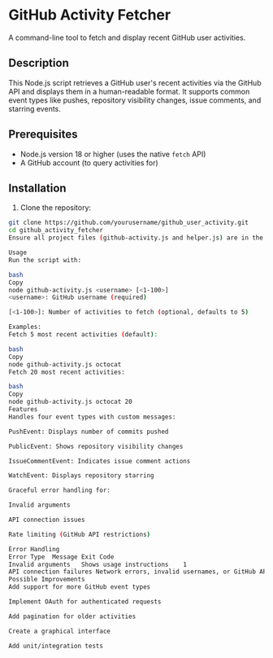 # GitHub Activity Fetcher

A command-line tool to fetch and display recent GitHub user activities.

## Description

This Node.js script retrieves a GitHub user's recent activities via the GitHub API and displays them in a human-readable format. It supports common event types like pushes, repository visibility changes, issue comments, and starring events.

## Prerequisites

- Node.js version 18 or higher (uses the native `fetch` API)
- A GitHub account (to query activities for)

## Installation

1. Clone the repository:

```bash
git clone https://github.com/yourusername/github_user_activity.git
cd github_activity_fetcher
Ensure all project files (github-activity.js and helper.js) are in the same directory.

Usage
Run the script with:

bash
Copy
node github-activity.js <username> [<1-100>]
<username>: GitHub username (required)

[<1-100>]: Number of activities to fetch (optional, defaults to 5)

Examples:
Fetch 5 most recent activities (default):

bash
Copy
node github-activity.js octocat
Fetch 20 most recent activities:

bash
Copy
node github-activity.js octocat 20
Features
Handles four event types with custom messages:

PushEvent: Displays number of commits pushed

PublicEvent: Shows repository visibility changes

IssueCommentEvent: Indicates issue comment actions

WatchEvent: Displays repository starring

Graceful error handling for:

Invalid arguments

API connection issues

Rate limiting (GitHub API restrictions)

Error Handling
Error Type	Message	Exit Code
Invalid arguments	Shows usage instructions	1
API connection failures	Network errors, invalid usernames, or GitHub API issues	2
Possible Improvements
Add support for more GitHub event types

Implement OAuth for authenticated requests

Add pagination for older activities

Create a graphical interface

Add unit/integration tests
```
